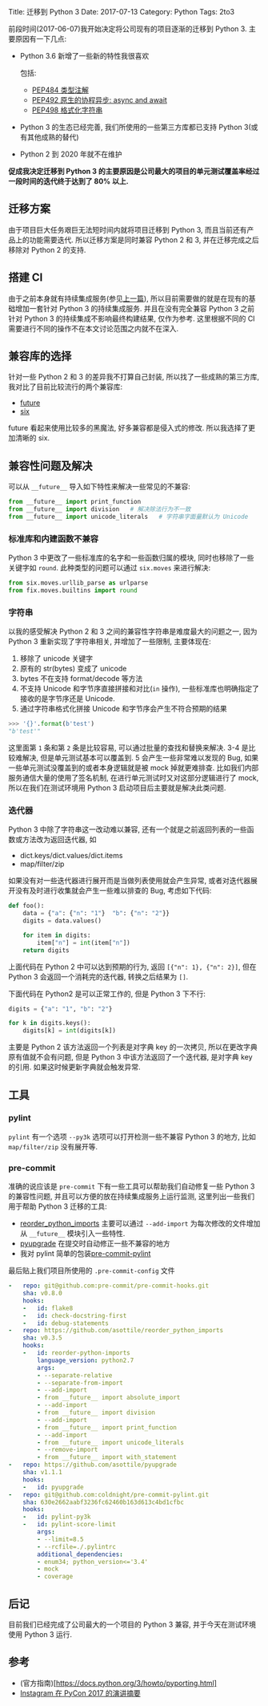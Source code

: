 Title: 迁移到 Python 3
Date: 2017-07-13
Category: Python
Tags: 2to3

前段时间(2017-06-07)我开始决定将公司现有的项目逐渐的迁移到 Python 3. 主要原因有一下几点:

- Python 3.6 新增了一些新的特性我很喜欢

    包括:

    - [PEP484 类型注解](https://www.python.org/dev/peps/pep-0484/)
    - [PEP492 原生的协程异步: async and await](https://www.python.org/dev/peps/pep-0492/)
    - [PEP498 格式化字符串](https://www.python.org/dev/peps/pep-0498/)
- Python 3 的生态已经完善, 我们所使用的一些第三方库都已支持 Python 3(或有其他成熟的替代)
- Python 2 到 2020 年就不在维护

**促成我决定迁移到 Python 3 的主要原因是公司最大的项目的单元测试覆盖率经过一段时间的迭代终于达到了 80% 以上.**

## 迁移方案

由于项目巨大任务艰巨无法短时间内就将项目迁移到 Python 3, 而且当前还有产品上的功能需要迭代.
所以迁移方案是同时兼容 Python 2 和 3, 并在迁移完成之后移除对 Python 2 的支持.

## 搭建 CI

由于之前本身就有持续集成服务(参见[上一篇](https://www.linuxzen.com/python-github-si-you-xiang-mu-tong-guo-buildbot-jin-xing-review.html)), 所以目前需要做的就是在现有的基础增加一套针对 Python 3 的持续集成服务.
并且在没有完全兼容 Python 3 之前针对 Python 3 的持续集成不影响最终构建结果, 仅作为参考.
这里根据不同的 CI 需要进行不同的操作不在本文讨论范围之内就不在深入.

## 兼容库的选择

针对一些 Python 2 和 3 的差异我不打算自己封装, 所以找了一些成熟的第三方库, 我对比了目前比较流行的两个兼容库:

- [future](http://python-future.org/)
- [six](https://pythonhosted.org/six/)

future 看起来使用比较多的黑魔法, 好多兼容都是侵入式的修改. 所以我选择了更加清晰的 six.

## 兼容性问题及解决

可以从 `__future__` 导入如下特性来解决一些常见的不兼容:

```python
from __future__ import print_function 
from __future__ import division   # 解决除法行为不一致
from __future__ import unicode_literals   # 字符串字面量默认为 Unicode
```

### 标准库和内建函数不兼容

Python 3 中更改了一些标准库的名字和一些函数归属的模块, 同时也移除了一些关键字如 `round`.
此种类型的问题可以通过 `six.moves` 来进行解决:


```python
from six.moves.urllib_parse as urlparse
from fix.moves.builtins import round
```

### 字符串

以我的感受解决 Python 2 和 3 之间的兼容性字符串是难度最大的问题之一, 因为 Python 3 重新实现了字符串相关, 
并增加了一些限制, 主要体现在:

1. 移除了 unicode 关键字
2. 原有的 str(bytes) 变成了 unicode
3. bytes 不在支持 format/decode 等方法
4. 不支持 Unicode 和字节序直接拼接和对比(`in` 操作), 一些标准库也明确指定了接收的是字节序还是 Unicode.
5. 通过字符串格式化拼接 Unicode 和字节序会产生不符合预期的结果

  ```python
  >>> '{}'.format(b'test')
  "b'test'"
  ```

这里面第 `1` 条和第 `2` 条是比较容易, 可以通过批量的查找和替换来解决. 3-4 是比较难解决, 但是单元测试基本可以覆盖到.
5 会产生一些非常难以发现的 Bug, 如果一些单元测试没覆盖到的或者本身逻辑就是被 mock 掉就更难排查.
比如我们内部服务通信大量的使用了签名机制, 在进行单元测试时又对这部分逻辑进行了 mock, 
所以在我们在测试环境用 Python 3 启动项目后主要就是解决此类问题.

### 迭代器

Python 3 中除了字符串这一改动难以兼容, 还有一个就是之前返回列表的一些函数或方法改为返回迭代器, 如

- dict.keys/dict.values/dict.items
- map/filter/zip

如果没有对一些迭代器进行展开而是当做列表使用就会产生异常, 或者对迭代器展开没有及时进行收集就会产生一些难以排查的 Bug,
考虑如下代码:

```python
def foo():
    data = {"a": {"n": "1"}  "b": {"n": "2"}}
    digits = data.values()

    for item in digits:
        item["n"] = int(item["n"])
    return digits
```

上面代码在 Python 2 中可以达到预期的行为, 返回 `[{"n": 1}, {"n": 2}]`, 但在 Python 3 会返回一个消耗完的迭代器, 转换之后结果为 `[]`.

下面代码在 Python2 是可以正常工作的, 但是 Python 3 下不行:

```python
digits = {"a": "1", "b": "2"}

for k in digits.keys():
    digits[k] = int(digits[k])
```

主要是 Python 2 该方法返回一个列表是对字典 key 的一次拷贝, 所以在更改字典原有值就不会有问题,
但是 Python 3 中该方法返回了一个迭代器, 是对字典 key 的引用. 如果这时候更新字典就会触发异常.


## 工具

### pylint

`pylint` 有一个选项 `--py3k` 选项可以打开检测一些不兼容 Python 3 的地方, 比如 `map/filter/zip` 没有展开等.

### pre-commit

准确的说应该是 `pre-commit` 下有一些工具可以帮助我们自动修复一些 Python 3 的兼容性问题,
并且可以方便的放在持续集成服务上运行监测, 这里列出一些我们用于帮助 Python 3 迁移的工具:


- [reorder\_python\_imports](https://github.com/asottile/reorder_python_imports) 主要可以通过 `--add-import` 为每次修改的文件增加从 `__future__` 模块引入一些特性.
- [pyupgrade](https://github.com/asottile/pyupgrade) 在提交时自动修正一些不兼容的地方
- 我对 pylint 简单的包装[pre-commit-pylint](https://github.com/coldnight/pre-commit-pylint)


最后贴上我们项目所使用的 `.pre-commit-config` 文件

```yaml
-   repo: git@github.com:pre-commit/pre-commit-hooks.git
    sha: v0.8.0
    hooks:
    -   id: flake8
    -   id: check-docstring-first
    -   id: debug-statements
-   repo: https://github.com/asottile/reorder_python_imports
    sha: v0.3.5
    hooks:
    -   id: reorder-python-imports
        language_version: python2.7
        args:
        - --separate-relative
        - --separate-from-import
        - --add-import
        - from __future__ import absolute_import
        - --add-import
        - from __future__ import division
        - --add-import
        - from __future__ import print_function
        - --add-import
        - from __future__ import unicode_literals
        - --remove-import
        - from __future__ import with_statement
-   repo: https://github.com/asottile/pyupgrade
    sha: v1.1.1
    hooks:
    -   id: pyupgrade
-   repo: git@github.com:coldnight/pre-commit-pylint.git
    sha: 630e2662aabf3236fc62460b163d613c4bd1cfbc
    hooks:
    -   id: pylint-py3k
    -   id: pylint-score-limit
        args:
        - --limit=8.5
        - --rcfile=./.pylintrc
        additional_dependencies:
        - enum34; python_version<='3.4'
        - mock
        - coverage
```

## 后记

目前我们已经完成了公司最大的一个项目的 Python 3 兼容, 并于今天在测试环境使用 Python 3 运行.

## 参考

- (官方指南)[https://docs.python.org/3/howto/pyporting.html]
- [Instagram 在 PyCon 2017 的演讲摘要](http://www.zlovezl.cn/articles/instagram-pycon-2017/)
